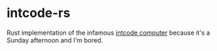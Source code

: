 # intcode-rs

Rust implementation of the infamous [intcode computer](https://adventofcode.com/2019/day/2) because it's a Sunday afternoon and I'm bored.